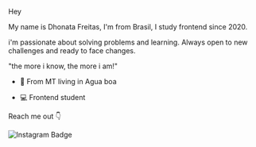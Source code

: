 Hey 

My name is Dhonata Freitas, I'm from Brasil, I study frontend since 2020.

i'm passionate about solving problems and learning. Always open to new challenges and ready to face changes.

"the more i know, the more i am!"


- 📍 From MT living in Agua boa

- 💻 Frontend student

Reach me out 👇

 ![Instagram Badge](https://img.shields.io/badge/-Instagram-violet?style=flat-square&logo=Instagram&logoColor=white&link=https://www.instagram.com/donny_freitas_/)
